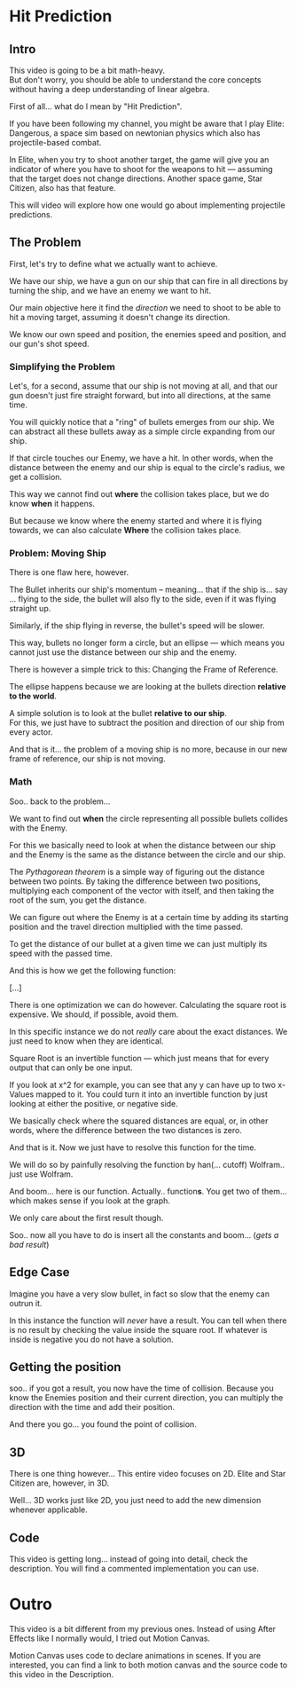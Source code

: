 # Hit Prediction

## Intro

This video is going to be a bit math-heavy.  
But don't worry, you should be able to understand the core concepts without
having a deep understanding of linear algebra.

First of all… what do I mean by "Hit Prediction".

If you have been following my channel, you might be aware that I play Elite:
Dangerous, a space sim based on newtonian physics which also has
projectile-based combat.

In Elite, when you try to shoot another target, the game will give you an
indicator of where you have to shoot for the weapons to hit — assuming that the
target does not change directions. Another space game, Star Citizen, also has
that feature.

This will video will explore how one would go about implementing projectile
predictions.

## The Problem

First, let's try to define what we actually want to achieve.

We have our ship, we have a gun on our ship that can fire in all directions by
turning the ship, and we have an enemy we want to hit.

Our main objective here it find the _direction_ we need to shoot to be able to
hit a moving target, assuming it doesn't change its direction.

We know our own speed and position, the enemies speed and position, and our
gun's shot speed.

### Simplifying the Problem

Let's, for a second, assume that our ship is not moving at all, and that our gun
doesn't just fire straight forward, but into all directions, at the same time.

You will quickly notice that a "ring" of bullets emerges from our ship. We can
abstract all these bullets away as a simple circle expanding from our ship.

If that circle touches our Enemy, we have a hit. In other words, when the
distance between the enemy and our ship is equal to the circle's radius, we get
a collision.

This way we cannot find out **where** the collision takes place, but we do know
**when** it happens.

But because we know where the enemy started and where it is flying towards, we
can also calculate **Where** the collision takes place.

### Problem: Moving Ship

There is one flaw here, however.

The Bullet inherits our ship's momentum – meaning… that if the ship is… say …
flying to the side, the bullet will also fly to the side, even if it was flying
straight up.

Similarly, if the ship flying in reverse, the bullet's speed will be slower.

This way, bullets no longer form a circle, but an ellipse — which means you
cannot just use the distance between our ship and the enemy.

There is however a simple trick to this: Changing the Frame of Reference.

The ellipse happens because we are looking at the bullets direction **relative
to the world**.

A simple solution is to look at the bullet **relative to our ship**.  
For this, we just have to subtract the position and direction of our ship from
every actor.

And that is it… the problem of a moving ship is no more, because in our new
frame of reference, our ship is not moving.

### Math

Soo.. back to the problem…

We want to find out **when** the circle representing all possible bullets
collides with the Enemy.

For this we basically need to look at when the distance between our ship and the
Enemy is the same as the distance between the circle and our ship.

The _Pythagorean theorem_ is a simple way of figuring out the distance between
two points. By taking the difference between two positions, multiplying each
component of the vector with itself, and then taking the root of the sum, you
get the distance.

We can figure out where the Enemy is at a certain time by adding its starting
position and the travel direction multiplied with the time passed.

To get the distance of our bullet at a given time we can just multiply its speed
with the passed time.

And this is how we get the following function:

[...]

There is one optimization we can do however. Calculating the square root is
expensive. We should, if possible, avoid them.

In this specific instance we do not _really_ care about the exact distances. We
just need to know when they are identical.

Square Root is an invertible function — which just means that for every output
that can only be one input.

If you look at x^2 for example, you can see that any y can have up to two
x-Values mapped to it. You could turn it into an invertible function by just
looking at either the positive, or negative side.

We basically check where the squared distances are equal, or, in other words,
where the difference between the two distances is zero.

And that is it. Now we just have to resolve this function for the time.

We will do so by painfully resolving the function by han(... cutoff) Wolfram..
just use Wolfram.

And boom… here is our function. Actually.. function**s**. You get two of them…
which makes sense if you look at the graph.

We only care about the first result though.

Soo.. now all you have to do is insert all the constants and boom… (_gets a bad
result_)

## Edge Case

Imagine you have a very slow bullet, in fact so slow that the enemy can outrun
it.

In this instance the function will _never_ have a result. You can tell when
there is no result by checking the value inside the square root. If whatever is
inside is negative you do not have a solution.

## Getting the position

soo.. if you got a result, you now have the time of collision. Because you know
the Enemies position and their current direction, you can multiply the direction
with the time and add their position.

And there you go... you found the point of collision.

## 3D

There is one thing however... This entire video focuses on 2D. Elite and Star
Citizen are, however, in 3D.

Well... 3D works just like 2D, you just need to add the new dimension whenever
applicable.

## Code

This video is getting long… instead of going into detail, check the description.
You will find a commented implementation you can use.

# Outro

This video is a bit different from my previous ones. Instead of using After
Effects like I normally would, I tried out Motion Canvas.

Motion Canvas uses code to declare animations in scenes. If you are interested,
you can find a link to both motion canvas and the source code to this video in
the Description.
